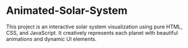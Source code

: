 # Animated-Solar-System
This project is an interactive solar system visualization using pure HTML, CSS, and JavaScript. It creatively represents each planet with beautiful animations and dynamic UI elements.
